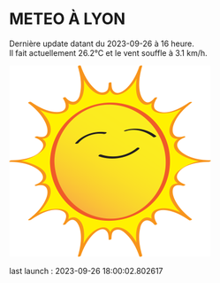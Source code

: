 # METEO À LYON

Dernière update datant du 2023-09-26 à 16 heure.  
Il fait actuellement 26.2°C et le vent souffle à 3.1 km/h.      

![](./.github/sun.png)

last launch : 2023-09-26 18:00:02.802617

